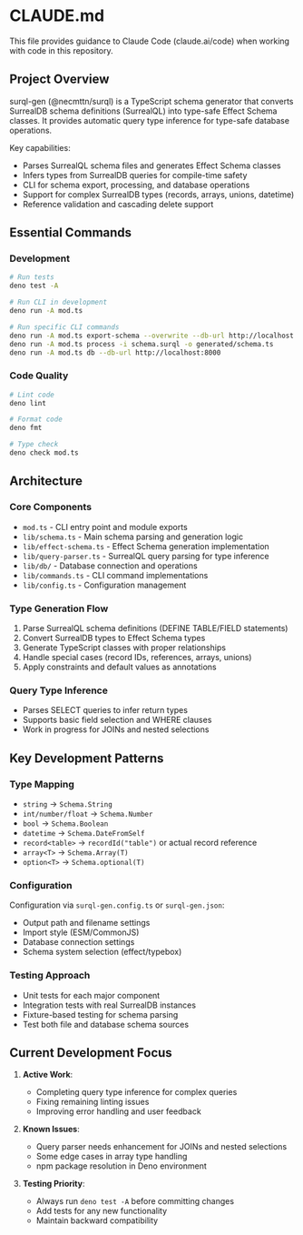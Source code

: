 # CLAUDE.md

This file provides guidance to Claude Code (claude.ai/code) when working with code in this repository.

## Project Overview

surql-gen (@necmttn/surql) is a TypeScript schema generator that converts SurrealDB schema definitions (SurrealQL) into type-safe Effect Schema classes. It provides automatic query type inference for type-safe database operations.

Key capabilities:
- Parses SurrealQL schema files and generates Effect Schema classes
- Infers types from SurrealDB queries for compile-time safety
- CLI for schema export, processing, and database operations
- Support for complex SurrealDB types (records, arrays, unions, datetime)
- Reference validation and cascading delete support

## Essential Commands

### Development
```bash
# Run tests
deno test -A

# Run CLI in development
deno run -A mod.ts

# Run specific CLI commands
deno run -A mod.ts export-schema --overwrite --db-url http://localhost:8000
deno run -A mod.ts process -i schema.surql -o generated/schema.ts
deno run -A mod.ts db --db-url http://localhost:8000
```

### Code Quality
```bash
# Lint code
deno lint

# Format code
deno fmt

# Type check
deno check mod.ts
```

## Architecture

### Core Components
- `mod.ts` - CLI entry point and module exports
- `lib/schema.ts` - Main schema parsing and generation logic
- `lib/effect-schema.ts` - Effect Schema generation implementation
- `lib/query-parser.ts` - SurrealQL query parsing for type inference
- `lib/db/` - Database connection and operations
- `lib/commands.ts` - CLI command implementations
- `lib/config.ts` - Configuration management

### Type Generation Flow
1. Parse SurrealQL schema definitions (DEFINE TABLE/FIELD statements)
2. Convert SurrealDB types to Effect Schema types
3. Generate TypeScript classes with proper relationships
4. Handle special cases (record IDs, references, arrays, unions)
5. Apply constraints and default values as annotations

### Query Type Inference
- Parses SELECT queries to infer return types
- Supports basic field selection and WHERE clauses
- Work in progress for JOINs and nested selections

## Key Development Patterns

### Type Mapping
- `string` → `Schema.String`
- `int/number/float` → `Schema.Number`
- `bool` → `Schema.Boolean`
- `datetime` → `Schema.DateFromSelf`
- `record<table>` → `recordId("table")` or actual record reference
- `array<T>` → `Schema.Array(T)`
- `option<T>` → `Schema.optional(T)`

### Configuration
Configuration via `surql-gen.config.ts` or `surql-gen.json`:
- Output path and filename settings
- Import style (ESM/CommonJS)
- Database connection settings
- Schema system selection (effect/typebox)

### Testing Approach
- Unit tests for each major component
- Integration tests with real SurrealDB instances
- Fixture-based testing for schema parsing
- Test both file and database schema sources

## Current Development Focus

1. **Active Work**:
   - Completing query type inference for complex queries
   - Fixing remaining linting issues
   - Improving error handling and user feedback

2. **Known Issues**:
   - Query parser needs enhancement for JOINs and nested selections
   - Some edge cases in array type handling
   - npm package resolution in Deno environment

3. **Testing Priority**:
   - Always run `deno test -A` before committing changes
   - Add tests for any new functionality
   - Maintain backward compatibility
